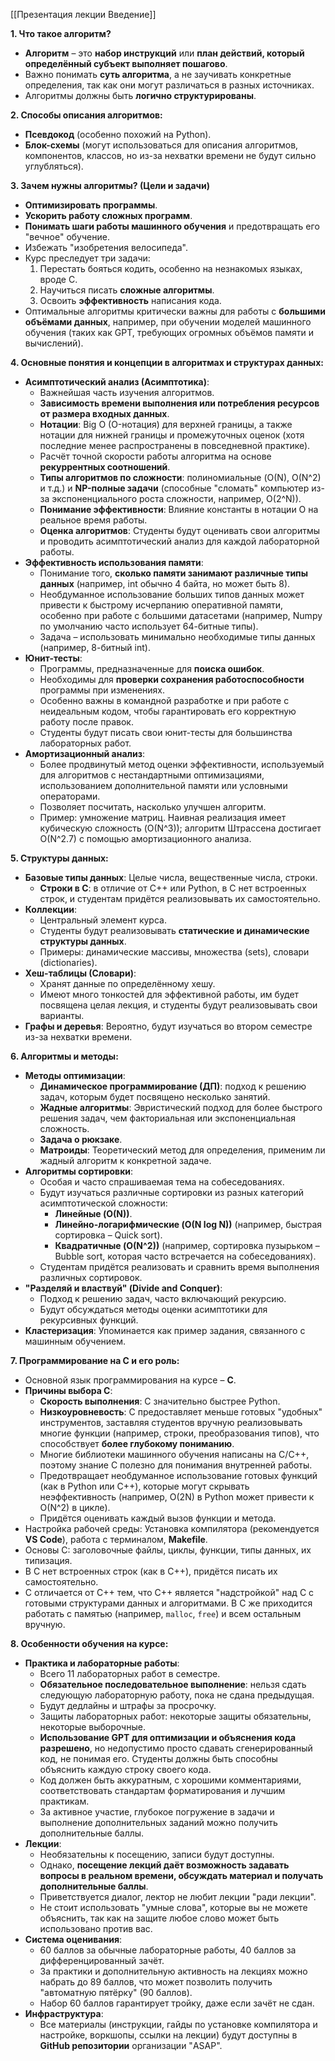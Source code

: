 [[Презентация лекции Введение]]

**1. Что такое алгоритм?**

- **Алгоритм** – это **набор инструкций** или **план действий, который определённый субъект выполняет пошагово**.
- Важно понимать **суть алгоритма**, а не заучивать конкретные определения, так как они могут различаться в разных источниках.
- Алгоритмы должны быть **логично структурированы**.

**2. Способы описания алгоритмов:**

- **Псевдокод** (особенно похожий на Python).
- **Блок-схемы** (могут использоваться для описания алгоритмов, компонентов, классов, но из-за нехватки времени не будут сильно углубляться).

**3. Зачем нужны алгоритмы? (Цели и задачи)**

- **Оптимизировать программы**.
- **Ускорить работу сложных программ**.
- **Понимать шаги работы машинного обучения** и предотвращать его "вечное" обучение.
- Избежать "изобретения велосипеда".
- Курс преследует три задачи:
    1. Перестать бояться кодить, особенно на незнакомых языках, вроде C.
    2. Научиться писать **сложные алгоритмы**.
    3. Освоить **эффективность** написания кода.
- Оптимальные алгоритмы критически важны для работы с **большими объёмами данных**, например, при обучении моделей машинного обучения (таких как GPT, требующих огромных объёмов памяти и вычислений).

**4. Основные понятия и концепции в алгоритмах и структурах данных:**

- **Асимптотический анализ (Асимптотика)**:
    - Важнейшая часть изучения алгоритмов.
    - **Зависимость времени выполнения или потребления ресурсов от размера входных данных**.
    - **Нотации**: Big O (O-нотация) для верхней границы, а также нотации для нижней границы и промежуточных оценок (хотя последние менее распространены в повседневной практике).
    - Расчёт точной скорости работы алгоритма на основе **рекуррентных соотношений**.
    - **Типы алгоритмов по сложности**: полиномиальные (O(N), O(N^2) и т.д.) и **NP-полные задачи** (способные "сломать" компьютер из-за экспоненциального роста сложности, например, O(2^N)).
    - **Понимание эффективности**: Влияние константы в нотации O на реальное время работы.
    - **Оценка алгоритмов**: Студенты будут оценивать свои алгоритмы и проводить асимптотический анализ для каждой лабораторной работы.
- **Эффективность использования памяти**:
    - Понимание того, **сколько памяти занимают различные типы данных** (например, int обычно 4 байта, но может быть 8).
    - Необдуманное использование больших типов данных может привести к быстрому исчерпанию оперативной памяти, особенно при работе с большими датасетами (например, Numpy по умолчанию часто использует 64-битные типы).
    - Задача – использовать минимально необходимые типы данных (например, 8-битный int).
- **Юнит-тесты**:
    - Программы, предназначенные для **поиска ошибок**.
    - Необходимы для **проверки сохранения работоспособности** программы при изменениях.
    - Особенно важны в командной разработке и при работе с неидеальным кодом, чтобы гарантировать его корректную работу после правок.
    - Студенты будут писать свои юнит-тесты для большинства лабораторных работ.
- **Амортизационный анализ**:
    - Более продвинутый метод оценки эффективности, используемый для алгоритмов с нестандартными оптимизациями, использованием дополнительной памяти или условными операторами.
    - Позволяет посчитать, насколько улучшен алгоритм.
    - Пример: умножение матриц. Наивная реализация имеет кубическую сложность (O(N^3)); алгоритм Штрассена достигает O(N^2.7) с помощью амортизационного анализа.

**5. Структуры данных:**

- **Базовые типы данных**: Целые числа, вещественные числа, строки.
    - **Строки в C**: в отличие от C++ или Python, в C нет встроенных строк, и студентам придётся реализовывать их самостоятельно.
- **Коллекции**:
    - Центральный элемент курса.
    - Студенты будут реализовывать **статические и динамические структуры данных**.
    - Примеры: динамические массивы, множества (sets), словари (dictionaries).
- **Хеш-таблицы (Словари)**:
    - Хранят данные по определённому хешу.
    - Имеют много тонкостей для эффективной работы, им будет посвящена целая лекция, и студенты будут реализовывать свои варианты.
- **Графы и деревья**: Вероятно, будут изучаться во втором семестре из-за нехватки времени.

**6. Алгоритмы и методы:**

- **Методы оптимизации**:
    - **Динамическое программирование (ДП)**: подход к решению задач, которым будет посвящено несколько занятий.
    - **Жадные алгоритмы**: Эвристический подход для более быстрого решения задач, чем факториальная или экспоненциальная сложность.
    - **Задача о рюкзаке**.
    - **Матроиды**: Теоретический метод для определения, применим ли жадный алгоритм к конкретной задаче.
- **Алгоритмы сортировки**:
    - Особая и часто спрашиваемая тема на собеседованиях.
    - Будут изучаться различные сортировки из разных категорий асимптотической сложности:
        - **Линейные (O(N))**.
        - **Линейно-логарифмические (O(N log N))** (например, быстрая сортировка – Quick sort).
        - **Квадратичные (O(N^2))** (например, сортировка пузырьком – Bubble sort, которая часто встречается на собеседованиях).
    - Студентам придётся реализовать и сравнить время выполнения различных сортировок.
- **"Разделяй и властвуй" (Divide and Conquer)**:
    - Подход к решению задач, часто включающий рекурсию.
    - Будут обсуждаться методы оценки асимптотики для рекурсивных функций.
- **Кластеризация**: Упоминается как пример задания, связанного с машинным обучением.

**7. Программирование на C и его роль:**

- Основной язык программирования на курсе – **C**.
- **Причины выбора C**:
    - **Скорость выполнения**: C значительно быстрее Python.
    - **Низкоуровневость**: C предоставляет меньше готовых "удобных" инструментов, заставляя студентов вручную реализовывать многие функции (например, строки, преобразования типов), что способствует **более глубокому пониманию**.
    - Многие библиотеки машинного обучения написаны на C/C++, поэтому знание C полезно для понимания внутренней работы.
    - Предотвращает необдуманное использование готовых функций (как в Python или C++), которые могут скрывать неэффективность (например, O(2N) в Python может привести к O(N^2) в цикле).
    - Придётся оценивать каждый вызов функции и метода.
- Настройка рабочей среды: Установка компилятора (рекомендуется **VS Code**), работа с терминалом, **Makefile**.
- Основы C: заголовочные файлы, циклы, функции, типы данных, их типизация.
- В C нет встроенных строк (как в C++), придётся писать их самостоятельно.
- C отличается от C++ тем, что C++ является "надстройкой" над C с готовыми структурами данных и алгоритмами. В C же приходится работать с памятью (например, `malloc`, `free`) и всем остальным вручную.

**8. Особенности обучения на курсе:**

- **Практика и лабораторные работы**:
    - Всего 11 лабораторных работ в семестре.
    - **Обязательное последовательное выполнение**: нельзя сдать следующую лабораторную работу, пока не сдана предыдущая.
    - Будут дедлайны и штрафы за просрочку.
    - Защиты лабораторных работ: некоторые защиты обязательны, некоторые выборочные.
    - **Использование GPT для оптимизации и объяснения кода разрешено**, но недопустимо просто сдавать сгенерированный код, не понимая его. Студенты должны быть способны объяснить каждую строку своего кода.
    - Код должен быть аккуратным, с хорошими комментариями, соответствовать стандартам форматирования и лучшим практикам.
    - За активное участие, глубокое погружение в задачи и выполнение дополнительных заданий можно получить дополнительные баллы.
- **Лекции**:
    - Необязательны к посещению, записи будут доступны.
    - Однако, **посещение лекций даёт возможность задавать вопросы в реальном времени, обсуждать материал и получать дополнительные баллы**.
    - Приветствуется диалог, лектор не любит лекции "ради лекции".
    - Не стоит использовать "умные слова", которые вы не можете объяснить, так как на защите любое слово может быть использовано против вас.
- **Система оценивания**:
    - 60 баллов за обычные лабораторные работы, 40 баллов за дифференцированный зачёт.
    - За практики и дополнительную активность на лекциях можно набрать до 89 баллов, что может позволить получить "автоматную пятёрку" (90 баллов).
    - Набор 60 баллов гарантирует тройку, даже если зачёт не сдан.
- **Инфраструктура**:
    - Все материалы (инструкции, гайды по установке компилятора и настройке, воркшопы, ссылки на лекции) будут доступны в **GitHub репозитории** организации "ASAP".